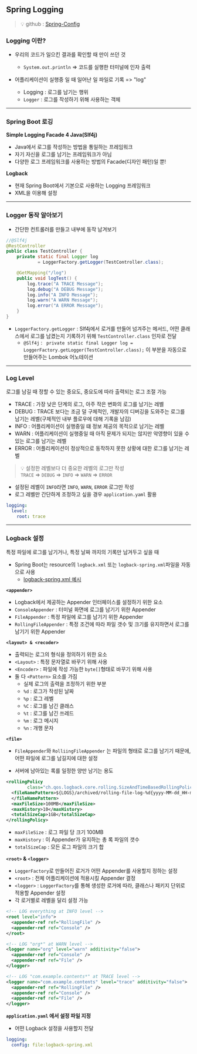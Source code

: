 ## Spring Logging 
> 💡 github : [Spring-Config](https://github.com/Jang2723/likelion-Config)
### Logging 이란?
- 우리의 코드가 일으킨 결과를 확인할 때 만이 쓰던 것
  - `System.out.println` => 코드를 실행한 터미널에 인자 출력


- 어플리케이션이 실행중 일 때 일어난 일 파일로 기록 => "log" 
  - Logging : 로그를 남기는 행위
  - `Logger` : 로그를 작성하기 위해 사용하는 객체

---
### Spring Boot 로깅
**Simple Logging Facade 4 Java(Slf4j)**   
- Java에서 로그를 작성하는 방법을 통일하는 프레임워크
- 자기 자신을 로그를 남기는 프레임워크가 아님
- 다양한 로그 프레임워크를 사용하는 방법의 Facade(디자인 패턴)일 뿐!


**Logback**
- 현재 Spring Boot에서 기본으로 사용하는 Logging 프레임워크
- XML을 이용해 설정

---
### Logger 동작 알아보기
- 간단한 컨트롤러를 만들고 내부에 동작 남겨보기
```java
//@Slf4j
@RestController
public class TestController {
    private static final Logger log
            = LoggerFactory.getLogger(TestController.class);

    @GetMapping("/log")
    public void logTest() {
        log.trace("A TRACE Message");
        log.debug("A DEBUG Message");
        log.info("A INFO Message");
        log.warn("A WARN Message");
        log.error("A ERROR Message");
    }
}
```
- `LoggerFactory.getLogger` : Slf4j에서 로거를 만들어 넘겨주는 메서드, 어떤 클래스에서 로그를 남겼는지 기록하기 위해 `TestController.class` 인자로 전달
  - `@Slf4j` : ` private static final Logger log = LoggerFactory.getLogger(TestController.class);` 이 부분을 자동으로 만들어주는 Lombok 어노테이션

--- 
### Log Level
로그를 남길 때 정할 수 있는 중요도, 중요도에 따라 출력되는 로그 조절 가능
- TRACE : 가장 낮은 단계의 로그, 아주 작은 변화의 로그를 남기는 레벨
- DEBUG : TRACE 보다는 조금 덜 구체적인, 개발자의 디버깅을 도와주는 로그를 남기는 레벨(구체적인 내부 플로우에 대해 기록을 남김)
- INFO : 어플리케이션이 실행중일 떄 정보 제공의 목적으로 남기는 레벨
- WARN : 어플리케이션이 실행중일 때 아직 문제가 되지는 않지만 악영향이 있을 수 있는 로그를 남기는 레벨
- ERROR : 어플리케이션이 정상적으로 동작하지 못한 상황에 대한 로그를 남기는 레벨

> 💡 설정한 레벨보다 더 중요한 레벨의 로그만 작성   
> `TRACE` => `DEBUG` => `INFO` => `WARN` => `ERROR`
- 설정된 레벨이 `INFO`라면 `INFO`, `WARN`, `ERROR` 로그만 작성
- 로그 레벨만 간단하게 조정하고 싶을 경우 `application.yaml` 활용
```yaml
logging:
  level:
    root: trace
```
---
### Logback 설정
특정 파일에 로그를 남기거나, 특정 날짜 까지의 기록만 남겨두고 싶을 때
- Spring Boot는 resource의 `logback.xml` 또는 `logback-spring.xml`파일을 자동으로 사용
  - [logback-spring.xml 예시](https://github.com/Jang2723/Spring-Config/blob/main/src/main/resources/logback-spring.xml)    



**`<appender>`**
- Logback에서 제공하는 Appender 인터페이스를 설정하기 위한 요소
- `ConsoleAppender` : 터미널 화면에 로그를 남기기 위한 Appender
- `FileAppender` : 특정 파일에 로그를 남기기 위한 Appender
- `RollingFileAppender` : 특정 조건에 따라 파일 갯수 및 크기를 유지하면서 로그를 남기기 위한 Appender


**`<layout> & <recoder>`**
- 출력되는 로그의 형식을 정의하기 위한 요소
- `<Layout>` : 특정 문자열로 바꾸기 위해 사용
- `<Encoder>` : 파일에 작성 가능한 `byte[]`형태로 바꾸기 위해 사용
- 둘 다 `<Pattern>` 요소를 가짐
  - 실제 로그의 출력을 조정하기 위한 부분
  - `%d` : 로그가 작성된 날짜
  - `%p` : 로그 레벨
  - `%C` : 로그를 남긴 클래스
  - `%t` : 로그를 남긴 쓰레드
  - `%m` : 로그 메시지
  - `%n` : 개행 문자


**`<file>`**
- `FileAppender`와 `RolliingFileAppender` 는 파일의 형태로 로그를 남기기 때문에, 어떤 파일에 로그를 남길지에 대한 설정


**<rollingPolicy>**
- 서버에 남아있는 록를 일정한 양만 남기는 용도
```xml
<rollingPolicy
        class="ch.qos.logback.core.rolling.SizeAndTimeBasedRollingPolicy">
  <fileNamePattern>${LOGS}/archived/rolling-file-log-%d{yyyy-MM-dd_HH-mm-ss}.%i.log
  </fileNamePattern>
  <maxFileSize>100MB</maxFileSize>
  <maxHistory>10</maxHistory>
  <totalSizeCap>1GB</totalSizeCap>
</rollingPolicy> 
```
- `maxFileSize` : 로그 파일 당 크기 100MB
- `maxHistory` : 이 Appender가 유지하는 총 록 파일의 갯수
- `totalSizeCap` : 모든 로그 파일의 크기 합


**`<root>` & `<logger>`**
- `LoggerFactory`로 만들어진 로거가 어떤 Appender를 사용할지 정하는 설정
- `<root>` : 전체 어플리케이션에 적용시킬 Appender 결정
- `<logger>` : `LoggerFactory`를 통해 생성한 로거에 따라, 클래스나 패키지 단위로 적용할 Appender 설정
- 각 로거별로 레벨을 달리 설정 가능
```xml
<!-- LOG everything at INFO level -->
<root level="info">
  <appender-ref ref="RollingFile" />
  <appender-ref ref="Console" />
</root>

<!-- LOG "org*" at WARN level -->
<logger name="org" level="warn" additivity="false">
  <appender-ref ref="Console" />
  <appender-ref ref="File" />
</logger>

<!-- LOG "com.example.contents*" at TRACE level -->
<logger name="com.example.contents" level="trace" additivity="false">
  <appender-ref ref="RollingFile" />
  <appender-ref ref="Console" />
  <appender-ref ref="File" />
</logger>
```
**`application.yaml` 에서 설정 파일 지정**
- 어떤 Logback 설정을 사용할지 전달
```yaml
logging:
  config: file:logback-spring.xml
```